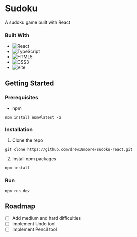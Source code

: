 # Sudoku
A sudoku game built with React

### Built With

* ![React](https://img.shields.io/badge/react-%2320232a.svg?style=for-the-badge&logo=react&logoColor=%2361DAFB)
* ![TypeScript](https://img.shields.io/badge/typescript-%23007ACC.svg?style=for-the-badge&logo=typescript&logoColor=white)
* ![HTML5](https://img.shields.io/badge/html5-%23E34F26.svg?style=for-the-badge&logo=html5&logoColor=white)
*	![CSS3](https://img.shields.io/badge/css3-%231572B6.svg?style=for-the-badge&logo=css3&logoColor=white)
* ![Vite](https://img.shields.io/badge/vite-%23646CFF.svg?style=for-the-badge&logo=vite&logoColor=white)

## Getting Started
### Prerequisites
* npm
```
npm install npm@latest -g
```

### Installation
1. Clone the repo
```
git clone https://github.com/drew18moore/sudoku-react.git
```
2. Install npm packages
```
npm install
```

### Run
```
npm run dev
```

## Roadmap
- [ ] Add medium and hard difficulties
- [ ] Implement Undo tool
- [ ] Implement Pencil tool